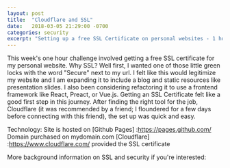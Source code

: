 ```yaml
---
layout: post
title:  "Cloudflare and SSL"
date:   2018-03-05 21:29:00 -0700
categories: security
excerpt: "Setting up a free SSL Certificate on personal websites - 1 hour challenge + how-to guide"
---
```


This week's one hour challenge involved getting a free SSL certificate for my personal website. Why SSL? Well first, I wanted one of those little green locks with the word "Secure" next to my url. I felt like this would legitimize my website and I am expanding it to include a blog and static resources like presentation slides. I also been considering refactoring it to use a frontend framework like React, Preact, or Vue.js. Getting an SSL Certificate felt like a good first step in this journey. After finding the right tool for the job, Cloudflare (it was recommended by a friend; I floundered for a few days before connecting with this friend), the set up was quick and easy.

Technology:
Site is hosted on [Github Pages] :https://pages.github.com/
Domain purchased on mydomain.com
[Cloudflare] :https://www.cloudflare.com/ provided the SSL certificate

More background information on SSL and security if you're interested:
